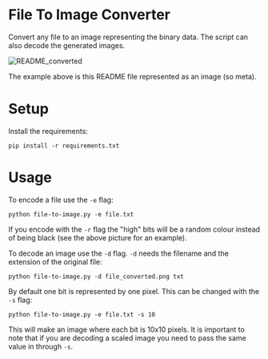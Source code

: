 # File To Image Converter

Convert any file to an image representing the binary data. The script can also decode the generated images.

![README_converted](https://github.com/mrusse/file-to-image/assets/38119333/5d4fe1b6-e6d1-43e3-8012-0604973352b0)

The example above is this README file represented as an image (so meta).

# Setup

Install the requirements:
```
pip install -r requirements.txt
```

# Usage

To encode a file use the `-e` flag:
```
python file-to-image.py -e file.txt
```
If you encode with the `-r` flag the "high" bits will be a random colour instead of being black (see the above picture for an example).

To decode an image use the `-d` flag. `-d` needs the filename and the extension of the original file:
```
python file-to-image.py -d file_converted.png txt
```

By default one bit is represented by one pixel. This can be changed with the `-s` flag:
```
python file-to-image.py -e file.txt -s 10
```
This will make an image where each bit is 10x10 pixels. It is important to note that if you are decoding a scaled image you need to pass the same value in through `-s`.
